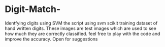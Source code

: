# Digit-Match-
Identfying digits using SVM
the script using svm scikit training dataset of hand written digits. These images are test images which are used to see how much they are correctly classified.
feel free to play with the code and improve the accuracy. Open for suggestions
